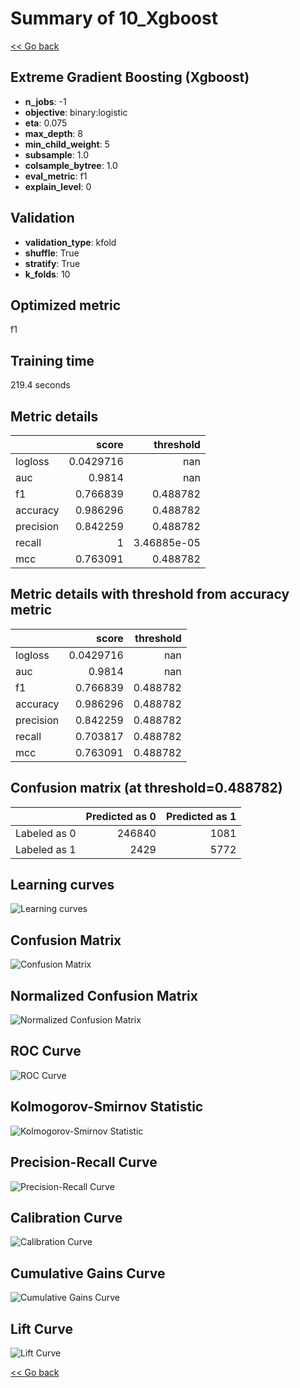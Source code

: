 # Summary of 10_Xgboost

[<< Go back](../README.md)


## Extreme Gradient Boosting (Xgboost)
- **n_jobs**: -1
- **objective**: binary:logistic
- **eta**: 0.075
- **max_depth**: 8
- **min_child_weight**: 5
- **subsample**: 1.0
- **colsample_bytree**: 1.0
- **eval_metric**: f1
- **explain_level**: 0

## Validation
 - **validation_type**: kfold
 - **shuffle**: True
 - **stratify**: True
 - **k_folds**: 10

## Optimized metric
f1

## Training time

219.4 seconds

## Metric details
|           |     score |     threshold |
|:----------|----------:|--------------:|
| logloss   | 0.0429716 | nan           |
| auc       | 0.9814    | nan           |
| f1        | 0.766839  |   0.488782    |
| accuracy  | 0.986296  |   0.488782    |
| precision | 0.842259  |   0.488782    |
| recall    | 1         |   3.46885e-05 |
| mcc       | 0.763091  |   0.488782    |


## Metric details with threshold from accuracy metric
|           |     score |   threshold |
|:----------|----------:|------------:|
| logloss   | 0.0429716 |  nan        |
| auc       | 0.9814    |  nan        |
| f1        | 0.766839  |    0.488782 |
| accuracy  | 0.986296  |    0.488782 |
| precision | 0.842259  |    0.488782 |
| recall    | 0.703817  |    0.488782 |
| mcc       | 0.763091  |    0.488782 |


## Confusion matrix (at threshold=0.488782)
|              |   Predicted as 0 |   Predicted as 1 |
|:-------------|-----------------:|-----------------:|
| Labeled as 0 |           246840 |             1081 |
| Labeled as 1 |             2429 |             5772 |

## Learning curves
![Learning curves](learning_curves.png)
## Confusion Matrix

![Confusion Matrix](confusion_matrix.png)


## Normalized Confusion Matrix

![Normalized Confusion Matrix](confusion_matrix_normalized.png)


## ROC Curve

![ROC Curve](roc_curve.png)


## Kolmogorov-Smirnov Statistic

![Kolmogorov-Smirnov Statistic](ks_statistic.png)


## Precision-Recall Curve

![Precision-Recall Curve](precision_recall_curve.png)


## Calibration Curve

![Calibration Curve](calibration_curve_curve.png)


## Cumulative Gains Curve

![Cumulative Gains Curve](cumulative_gains_curve.png)


## Lift Curve

![Lift Curve](lift_curve.png)



[<< Go back](../README.md)
